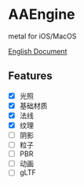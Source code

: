 # AAEngine
metal for iOS/MacOS

[English Document](https://github.com/Allen0828/AAEngine/blob/master/README_EN.md)


## Features

- [x] 光照
- [x] 基础材质
- [x] 法线
- [x] 纹理
- [ ] 阴影
- [ ] 粒子
- [ ] PBR
- [ ] 动画
- [ ] gLTF
